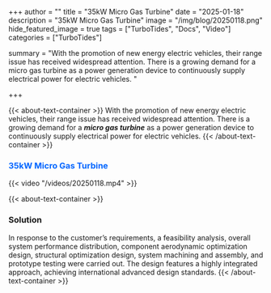 +++
author = ""
title = "35kW Micro Gas Turbine"
date = "2025-01-18"
description = "35kW Micro Gas Turbine"
image = "/img/blog/20250118.png"
hide_featured_image = true
tags = ["TurboTides", "Docs", "Video"]
categories = ["TurboTides"]

summary = "With the promotion of new energy electric vehicles, their range issue has received widespread attention. There is a growing demand for a micro gas turbine as a power generation device to continuously supply electrical power for electric vehicles. <!--more-->"

+++

{{< about-text-container >}}
With the promotion of new energy electric vehicles, their range issue has received widespread attention. There is a growing demand for a ***micro gas turbine*** as a power generation device to continuously supply electrical power for electric vehicles.
{{< /about-text-container >}}



<h3 style="color: #0066FF;">35kW Micro Gas Turbine</h3>
{{< video "/videos/20250118.mp4" >}}


{{< about-text-container >}}
### Solution
In response to the customer’s requirements, a feasibility analysis, overall system performance distribution, component aerodynamic optimization design, structural optimization design, system machining and assembly, and prototype testing were carried out. The design features a highly integrated approach, achieving international advanced design standards.
{{< /about-text-container >}}









